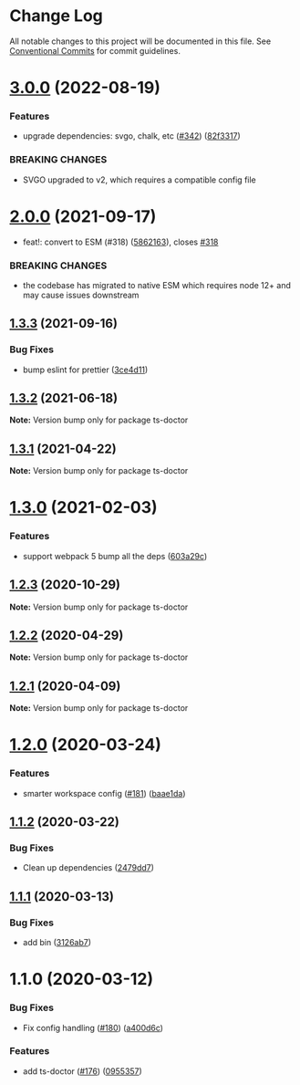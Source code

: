 # Change Log

All notable changes to this project will be documented in this file.
See [Conventional Commits](https://conventionalcommits.org) for commit guidelines.

# [3.0.0](https://github.com/4Catalyzer/cli/compare/ts-doctor@2.0.0...ts-doctor@3.0.0) (2022-08-19)


### Features

* upgrade dependencies: svgo, chalk, etc ([#342](https://github.com/4Catalyzer/cli/issues/342)) ([82f3317](https://github.com/4Catalyzer/cli/commit/82f3317a81dc3db9c829d294bb256661a328fe41))


### BREAKING CHANGES

* SVGO upgraded to v2, which requires a compatible config file 





# [2.0.0](https://github.com/4Catalyzer/cli/compare/ts-doctor@1.3.3...ts-doctor@2.0.0) (2021-09-17)


* feat!: convert to ESM (#318) ([5862163](https://github.com/4Catalyzer/cli/commit/58621632fc3961f3ed24eeddc4342645b8b5673b)), closes [#318](https://github.com/4Catalyzer/cli/issues/318)


### BREAKING CHANGES

* the codebase has migrated to native ESM which requires node 12+ and may cause issues downstream





## [1.3.3](https://github.com/4Catalyzer/cli/compare/ts-doctor@1.3.2...ts-doctor@1.3.3) (2021-09-16)


### Bug Fixes

* bump eslint for prettier ([3ce4d11](https://github.com/4Catalyzer/cli/commit/3ce4d115261ff13acb9abac1fdf8cf2144c11f4c))





## [1.3.2](https://github.com/4Catalyzer/cli/compare/ts-doctor@1.3.1...ts-doctor@1.3.2) (2021-06-18)

**Note:** Version bump only for package ts-doctor





## [1.3.1](https://github.com/4Catalyzer/cli/compare/ts-doctor@1.3.0...ts-doctor@1.3.1) (2021-04-22)

**Note:** Version bump only for package ts-doctor





# [1.3.0](https://github.com/4Catalyzer/cli/compare/ts-doctor@1.2.3...ts-doctor@1.3.0) (2021-02-03)


### Features

* support webpack 5 bump all the deps ([603a29c](https://github.com/4Catalyzer/cli/commit/603a29cfc8aa9ca10d6e8c06414ab75b8286ea86))





## [1.2.3](https://github.com/4Catalyzer/cli/compare/ts-doctor@1.2.2...ts-doctor@1.2.3) (2020-10-29)

**Note:** Version bump only for package ts-doctor





## [1.2.2](https://github.com/4Catalyzer/cli/compare/ts-doctor@1.2.1...ts-doctor@1.2.2) (2020-04-29)

**Note:** Version bump only for package ts-doctor





## [1.2.1](https://github.com/4Catalyzer/cli/compare/ts-doctor@1.2.0...ts-doctor@1.2.1) (2020-04-09)

**Note:** Version bump only for package ts-doctor





# [1.2.0](https://github.com/4Catalyzer/cli/compare/ts-doctor@1.1.2...ts-doctor@1.2.0) (2020-03-24)


### Features

* smarter workspace config ([#181](https://github.com/4Catalyzer/cli/issues/181)) ([baae1da](https://github.com/4Catalyzer/cli/commit/baae1da5aefc4dff42b2b24b02237b23b419842b))





## [1.1.2](https://github.com/4Catalyzer/cli/compare/ts-doctor@1.1.1...ts-doctor@1.1.2) (2020-03-22)


### Bug Fixes

* Clean up dependencies ([2479dd7](https://github.com/4Catalyzer/cli/commit/2479dd743fbff67cbdb6a79f70dd3bdd00518003))





## [1.1.1](https://github.com/4Catalyzer/cli/compare/ts-doctor@1.1.0...ts-doctor@1.1.1) (2020-03-13)


### Bug Fixes

* add bin ([3126ab7](https://github.com/4Catalyzer/cli/commit/3126ab71fead1ca2b32deaa17ab0d56dc6c9dc2e))





# 1.1.0 (2020-03-12)


### Bug Fixes

* Fix config handling ([#180](https://github.com/4Catalyzer/cli/issues/180)) ([a400d6c](https://github.com/4Catalyzer/cli/commit/a400d6ca0b3ee133a8d2d33e5c0224cb10b0c19c))


### Features

* add ts-doctor ([#176](https://github.com/4Catalyzer/cli/issues/176)) ([0955357](https://github.com/4Catalyzer/cli/commit/095535727940a602ad17cbe451c3e94148a2d4c9))
